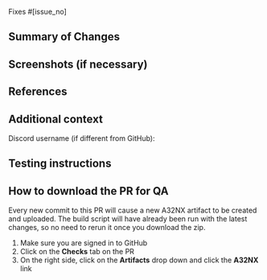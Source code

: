 <!-- ⚠⚠ Do not delete this pull request template! ⚠⚠ -->
<!-- Pull requests that do not follow this template are likely to be ignored. -->

<!-- Add the issues this PR fixes here. If no issues are related to this PR, then this line can be removed. -->
<!-- Add further issues with a full "Fixes #[issue_no]" line to ensure GitHub closes each one when the PR is merged. -->
Fixes #[issue_no]

## Summary of Changes
<!-- Please provide a summary of changes for this pull request, ensuring all changes are explained. -->

## Screenshots (if necessary)
<!-- If your PR includes visual changes, screenshots from before and after your change should always be included. -->
<!-- Please make best efforts to provide useful before and after screenshots. They should match camera angle, zoom, size, time of day, etc. -->

## References
<!-- You should be making changes based on some kind reference (manuals, videos, IRL photos). P3D/xplane/fsx references will only be accepted if we believe that one cannot reasonably obtain a better source. Please post screenshots of the references you used. Ask around in the discord for how to find references for what you are working on. Exceptions will probably be made for IRL A320 pilots and engineers. -->

<!-- If you are making a pull request related to the MCDU, please make sure you are ONLY referencing the Honeywell Pegasus Step 1A (Rev 0), 2009 edition manual. -->
<!-- If you do not have this manual, please ask on our discord for assistance -->

## Additional context
<!-- Add any other context about the pull request here. -->

<!-- You may optionally provide your discord username, so that we may contact you directly about the issue. -->
Discord username (if different from GitHub):

## Testing instructions
<!-- Detail how this PR should be tested by QA. Try to list important items that need checking, either directly changed by this PR or that could be affected by it -->

<!-- DO NOT DELETE THIS -->
## How to download the PR for QA

Every new commit to this PR will cause a new A32NX artifact to be created and uploaded.
The build script will have already been run with the latest changes, so no need to rerun it once you download the zip.

1. Make sure you are signed in to GitHub
1. Click on the **Checks** tab on the PR
1. On the right side, click on the **Artifacts** drop down and click the **A32NX** link
